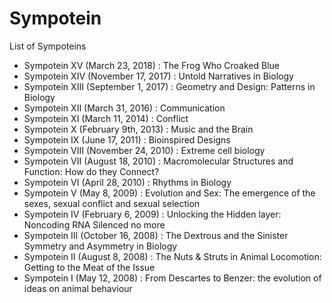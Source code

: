 # Sympotein

List of Sympoteins

* Sympotein XV (March 23, 2018) : The Frog Who Croaked Blue
* Sympotein XIV (November 17, 2017) : Untold Narratives in Biology
* Sympotein XIII (September 1, 2017) : Geometry and Design: Patterns in Biology
* Sympotein XII (March 31, 2016) : Communication
* Sympotein XI (March 11, 2014) : Conflict
* Sympotein X (February 9th, 2013) : Music and the Brain 
* Sympotein IX (June 17, 2011) : Bioinspired Designs
* Sympotein VIII (November 24, 2010) : Extreme cell biology
* Sympotein VII (August 18,  2010) : Macromolecular Structures and Function: How do they Connect?
* Sympotein VI (April 28,  2010) : Rhythms in Biology
* Sympotein V (May 8,  2009) : Evolution and Sex: The emergence of the sexes, sexual conflict and sexual selection
* Sympotein IV (February 6,  2009) : Unlocking the Hidden layer: Noncoding RNA Silenced no more
* Sympotein III (October 16, 2008) : The Dextrous and the Sinister Symmetry and Asymmetry in Biology
* Sympotein II (August 8, 2008) : The Nuts & Struts in Animal Locomotion: Getting to the Meat of the Issue
* Sympotein I (May 12, 2008) : From Descartes to Benzer: the  evolution of ideas on animal behaviour 
